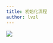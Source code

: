 ```yaml
---
title: 初始化流程
author: lvzl
---
```


<img src="https://cdn.nlark.com/yuque/0/2023/jpeg/22819120/1683806821061-500b5dbf-56f6-463f-abab-b7355aa2eaf6.jpeg"/>